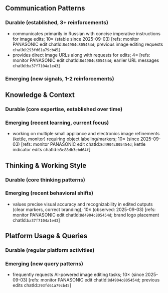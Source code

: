 ## Communication Patterns
### Durable (established, 3+ reinforcements)
- communicates primarily in Russian with concise imperative instructions for image edits; 10× (stable since 2025-09-03) [refs: monitor PANASONIC edit chatId:`8d4904c805454d`; previous image editing requests chatId:`293fd61a79cb45`]
- provides direct image URLs along with requests for edits; 4× [refs: monitor PANASONIC edit chatId:`8d4904c805454d`; earlier URL messages chatId:`ba37f7104a1e43`]

### Emerging (new signals, 1-2 reinforcements)

## Knowledge & Context
### Durable (core expertise, established over time)

### Emerging (recent learning, current focus)
- working on multiple small appliance and electronics image refinements (kettle, monitor) requiring object labeling/markers; 10× (since 2025-09-03) [refs: monitor PANASONIC edit chatId:`8d4904c805454d`; kettle indicator edits chatId:`b3c88db3ebd64f`]

## Thinking & Working Style
### Durable (core thinking patterns)

### Emerging (recent behavioral shifts)
- values precise visual accuracy and recognizability in edited outputs (clear markers, correct branding); 10× (observed: 2025-09-03) [refs: monitor PANASONIC edit chatId:`8d4904c805454d`; brand logo placement chatId:`ba37f7104a1e43`]

## Platform Usage & Queries
### Durable (regular platform activities)

### Emerging (new query patterns)
- frequently requests AI-powered image editing tasks; 10× (since 2025-09-03) [refs: monitor PANASONIC edit chatId:`8d4904c805454d`; previous edits chatId:`293fd61a79cb45`]